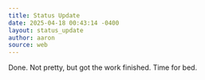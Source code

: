 ```yaml
---
title: Status Update
date: 2025-04-18 00:43:14 -0400
layout: status_update
author: aaron
source: web
---
```

Done. Not pretty, but got the work finished. Time for bed.
